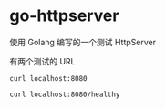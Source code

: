 # go-httpserver
使用 Golang 编写的一个测试 HttpServer

有两个测试的 URL

```shell
curl localhost:8080

curl localhost:8080/healthy
```
